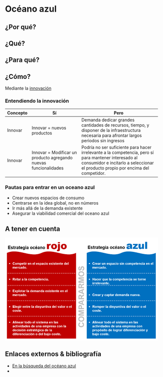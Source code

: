 # Océano azul


## ¿Por qué?



## ¿Qué?



## ¿Para qué?



## ¿Cómo?

Mediante la [innovación](/temario/t01-06-innovacion.md)

### Entendiendo la innovación

|Concepto|Sí|Pero|
-|-|-
Innovar|Innovar = nuevos productos|Demanda dedicar grandes cantidades de recursos, tiempo, y disponer de la infraestructura necesaria para afrontar largos periodos sin ingresos
Innovar|Innovar = Modificar un producto agregando nuevas funcionalidades| Podría no ser suficiente para hacer irrelevante a la competencia, pero sí para mantener interesado al consumidor e incitarlo a seleccionar el producto propio por encima del competidor.


### Pautas para entrar en un oceano azul

- Crear nuevos espacios de consumo
- Centrarse en la idea global, no en números
- Ir más allá de la demanda existente
- Asegurar la viabilidad comercial del oceano azul


## A tener en cuenta

![](/images/oceanoRojoAzul.png)

## Enlaces externos & bibliografía

- [En la búsqueda del océano azul](https://soyceo.org/articulo/en-la-busqueda-del-oceano-azul)
- 